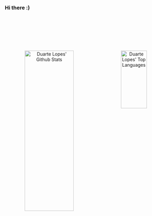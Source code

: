 ### Hi there :)

<hr style="height:30pt; visibility:hidden;" />

<hr style="height:30pt; visibility:hidden;" />

<p align = "center">
  
  <img alt="Duarte Lopes' Github Stats" align="left" height="500pt" width="55%" src="https://github-readme-stats.vercel.app/api?username=duartelopes19&show_icons=true&theme=noctis_minimus&include_all_commits=true&count_private=true&line_height=20" />
  
  <img alt="Duarte Lopes' Top Languages" align="right" height="180em" width="40%" src="https://github-readme-stats.vercel.app/api/top-langs/?username=duartelopes19&langs_count=7&theme=noctis_minimus&layout=compact" />

</p>
